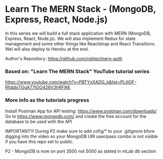 # Learn The MERN Stack - (MongoDB, Express, React, Node.js)

In this series we will build a full stack application with MERN (MongoDB, Express, React, Node.js). We will also implement Redux for state management and some other things like Reactstrap and React Transitions. Wel will also deploy to Heroku at the end.

Author's Repository: https://github.com/rishipr/mern-auth

### Based on: "Learn The MERN Stack" YouTube tutorial series

https://www.youtube.com/watch?v=PBTYxXADG_k&list=PLillGF-RfqbbiTGgA77tGO426V3hRF9iE

### More info as the tutorials progress

Install Postman App for API testing: https://www.postman.com/downloads/  
Go to https://www.mongodb.com/ and create the free account for the database to be used with the API

IMPORTANT!!! During P2 make sure to add cofig/\* to your .gitignore bfore digging into the video so your MongoDB URI user/pass combo is not visible if you have this repo set to public.

P2 - MongoDB is now on port 3500 not 5000 as stated in mLab db section

